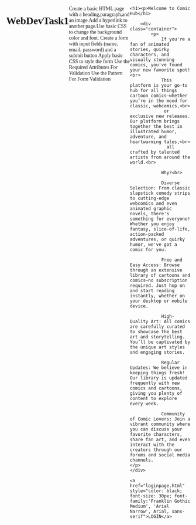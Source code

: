 # WebDevTask1
Create a basic HTML page with a heading,paragraph,and an image.Add a hyperlink to another page.Use basic CSS to change the background color and font. Create a form with input fields (name, email, password) and a submit  button Apply basic CSS to style the form Use the Required Attributes For Validation Use the Pattern For Form Validation 
<!DOCTYPE html>
<html lang="en">
<head>
    <meta charset="UTF-8">
    <meta name="viewport" content="width=device-width, initial-scale=1.0">
    <title>Mishal</title>
    <style>
        body{
            background-image: url(mashroomhosue.jpg) ;
            background-repeat: no-repeat;
            background-size: cover;
        }
        .container{
            background-color: rgba(255, 255, 255, 0.5); /* Transparent white background with 80% opacity */
            justify-content: center;
            padding: 50px;
            border-radius: 8px;
            box-shadow: 7px 8px 8px rgba(0, 0, 0, 0.1);
            display: flex;
            width: 600px;
        }
    </style>
</head>

<body>
    
    <h1><p>Welcome to Comic Hub</h1>
    
        <div class="container">
            <p>
                If you're a fan of animated stories, quirky characters, and visually stunning comics, you've found your new favorite spot! <br>
                This platform is your go-to hub for all things cartoon comics—whether you’re in the mood for classic, webcomics,<br>
                 or exclusive new releases. Our platform brings together the best in illustrated humor, adventure, and heartwarming tales,<br>
                  all crafted by talented artists from around the world.<br>

                Why?<br>
                
                Diverse Selection: From classic slapstick comedy strips to cutting-edge webcomics and even animated graphic novels, there's something for everyone! Whether you enjoy fantasy, slice-of-life, action-packed adventures, or quirky humor, we've got a comic for you.
                
                Free and Easy Access: Browse through an extensive library of cartoons and comics—no subscription required. Just hop on and start reading instantly, whether on your desktop or mobile device.
                
                High-Quality Art: All comics are carefully curated to showcase the best art and storytelling. You’ll be captivated by the unique art styles and engaging stories.
                
                Regular Updates: We believe in keeping things fresh! Our library is updated frequently with new comics and cartoons, giving you plenty of content to explore every week.
                
                Community of Comic Lovers: Join a vibrant community where you can discuss your favorite characters, share fan art, and even interact with the creators through our forums and social media channels.
    </p>
    </div>
    
    <a href="loginpage.html" style="color: black; font-size: 30px; font-family:'Franklin Gothic Medium', 'Arial Narrow', Arial, sans-serif">LOGIN</a>
</body>
</html>
<!DOCTYPE html>
<html lang="en">
<head>
    <meta charset="UTF-8">
    <meta name="viewport" content="width=device-width, initial-scale=1.0">
    <title>Task 1 web</title>
    <style>
        body{
            /* background-color: rgb(248, 255, 148); */
            background-image: url(mashroomhosue.jpg);
            font-family:Georgia, 'Times New Roman', Times, serif;
          
            justify-content: center;
            display: flex;
            padding: 50px;
            background-size: cover;
        }
        .container{
            padding: 20px;
            border-radius: 8px;
            box-shadow: 8px 8px 8px rgba(1, 1, 1, 3);
            width: 500px;
            background-image: url(image.jpg); 
            background-size: cover;

        }
    
        input[type="text"],
        input[type="email"],
        input[type="password"] {
            width: 100%;
            padding: 10px;
            margin-bottom: 15px;
            border: 1px solid #ccc;
            border-radius: 4px;
            box-sizing: border-box;
        }
        input[type="submit"] {
            background-color: #4CAF50;
            color: white;
            padding: 10px 20px;
            border: none;
            border-radius: 4px;
            cursor: pointer;
            width: 100%;
        }
    </style>
</head>
<body>
    
    <div class="container">
        <h1>Form</h1>
        <form action="">
            <div class="input">
                <label for="name">Name</label>
                <input type="text" name="name" id="name" required>
            </div>
            <div class="input">
                <label for="email">Email</label>
                <input type="email" name="email" id="email" required>
            </div>
            <div class="input">
                <label for="password">Password</label>
                <input type="password" id="password" name="password" required pattern=".{6,}" title="Password must be at least 6 characters long.">
            </div>
            <input type="submit" value="Submit">
        </form><br><br>
        <div>
            <a href="IntTask1.html"style="background-color: beige; font-size: 20px; font-family:'Franklin Gothic Medium', 'Arial Narrow', Arial, sans-seri ">Back</a>
        </div>
            
    </div>
    
</body>
</html>
